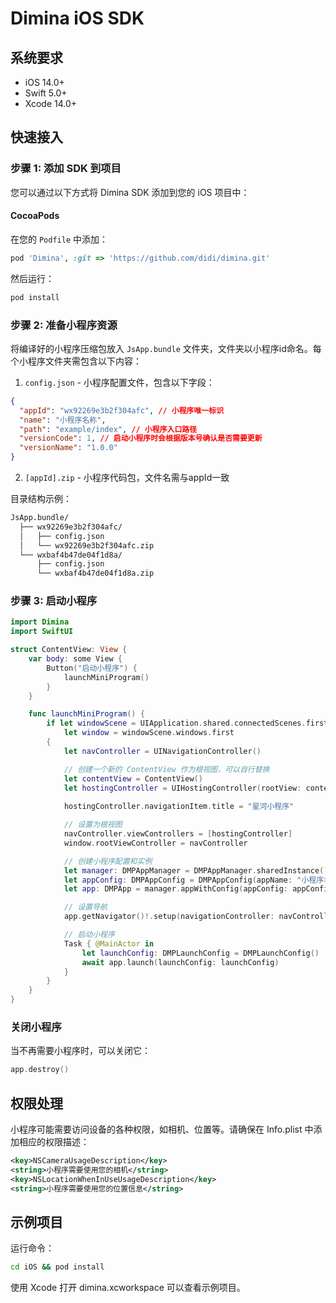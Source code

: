 # Dimina iOS SDK

## 系统要求

- iOS 14.0+
- Swift 5.0+
- Xcode 14.0+

## 快速接入

### 步骤 1: 添加 SDK 到项目

您可以通过以下方式将 Dimina SDK 添加到您的 iOS 项目中：

#### CocoaPods

在您的 `Podfile` 中添加：

```ruby
pod 'Dimina', :git => 'https://github.com/didi/dimina.git'
```

然后运行：

```bash
pod install
```

### 步骤 2: 准备小程序资源

将编译好的小程序压缩包放入 `JsApp.bundle` 文件夹，文件夹以小程序id命名。每个小程序文件夹需包含以下内容：

1. `config.json` - 小程序配置文件，包含以下字段：

```json
{
  "appId": "wx92269e3b2f304afc", // 小程序唯一标识
  "name": "小程序名称",
  "path": "example/index", // 小程序入口路径
  "versionCode": 1, // 启动小程序时会根据版本号确认是否需要更新
  "versionName": "1.0.0"
}
```

2. `[appId].zip` - 小程序代码包，文件名需与appId一致

目录结构示例：

```txt
JsApp.bundle/
  ├── wx92269e3b2f304afc/
  │   ├── config.json
  │   └── wx92269e3b2f304afc.zip
  └── wxbaf4b47de04f1d8a/
      ├── config.json
      └── wxbaf4b47de04f1d8a.zip
```

### 步骤 3: 启动小程序

```swift
import Dimina
import SwiftUI

struct ContentView: View {
    var body: some View {
        Button("启动小程序") {
            launchMiniProgram()
        }
    }

    func launchMiniProgram() {
        if let windowScene = UIApplication.shared.connectedScenes.first as? UIWindowScene,
            let window = windowScene.windows.first
        {
            let navController = UINavigationController()

            // 创建一个新的 ContentView 作为根视图，可以自行替换
            let contentView = ContentView()
            let hostingController = UIHostingController(rootView: contentView)
            
            hostingController.navigationItem.title = "星河小程序"

            // 设置为根视图
            navController.viewControllers = [hostingController]
            window.rootViewController = navController

            // 创建小程序配置和实例
            let manager: DMPAppManager = DMPAppManager.sharedInstance()
            let appConfig: DMPAppConfig = DMPAppConfig(appName: "小程序名称", appId: "wx92269e3b2f304afc")
            let app: DMPApp = manager.appWithConfig(appConfig: appConfig)

            // 设置导航
            app.getNavigator()!.setup(navigationController: navController)

            // 启动小程序
            Task { @MainActor in
                let launchConfig: DMPLaunchConfig = DMPLaunchConfig()
                await app.launch(launchConfig: launchConfig)
            }
        }
    }
}
```


### 关闭小程序

当不再需要小程序时，可以关闭它：

```swift
app.destroy()
```

## 权限处理

小程序可能需要访问设备的各种权限，如相机、位置等。请确保在 Info.plist 中添加相应的权限描述：

```xml
<key>NSCameraUsageDescription</key>
<string>小程序需要使用您的相机</string>
<key>NSLocationWhenInUseUsageDescription</key>
<string>小程序需要使用您的位置信息</string>
```


## 示例项目

运行命令：
```bash
cd iOS && pod install
```

使用 Xcode 打开 dimina.xcworkspace 可以查看示例项目。